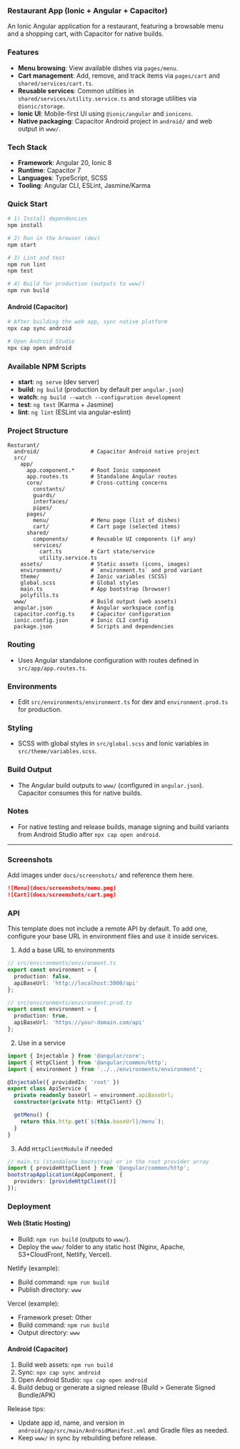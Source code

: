 ### Restaurant App (Ionic + Angular + Capacitor)

An Ionic Angular application for a restaurant, featuring a browsable menu and a shopping cart, with Capacitor for native builds.

### Features
- **Menu browsing**: View available dishes via `pages/menu`.
- **Cart management**: Add, remove, and track items via `pages/cart` and `shared/services/cart.ts`.
- **Reusable services**: Common utilities in `shared/services/utility.service.ts` and storage utilities via `@ionic/storage`.
- **Ionic UI**: Mobile-first UI using `@ionic/angular` and `ionicons`.
- **Native packaging**: Capacitor Android project in `android/` and web output in `www/`.

### Tech Stack
- **Framework**: Angular 20, Ionic 8
- **Runtime**: Capacitor 7
- **Languages**: TypeScript, SCSS
- **Tooling**: Angular CLI, ESLint, Jasmine/Karma

### Quick Start
```bash
# 1) Install dependencies
npm install

# 2) Run in the browser (dev)
npm start

# 3) Lint and test
npm run lint
npm test

# 4) Build for production (outputs to www/)
npm run build
```

#### Android (Capacitor)
```bash
# After building the web app, sync native platform
npx cap sync android

# Open Android Studio
npx cap open android
```

### Available NPM Scripts
- **start**: `ng serve` (dev server)
- **build**: `ng build` (production by default per `angular.json`)
- **watch**: `ng build --watch --configuration development`
- **test**: `ng test` (Karma + Jasmine)
- **lint**: `ng lint` (ESLint via angular-eslint)

### Project Structure
```text
Resturant/
  android/                # Capacitor Android native project
  src/
    app/
      app.component.*     # Root Ionic component
      app.routes.ts       # Standalone Angular routes
      core/               # Cross-cutting concerns
        constants/
        guards/
        interfaces/
        pipes/
      pages/
        menu/             # Menu page (list of dishes)
        cart/             # Cart page (selected items)
      shared/
        components/       # Reusable UI components (if any)
        services/
          cart.ts         # Cart state/service
          utility.service.ts
    assets/               # Static assets (icons, images)
    environments/         # `environment.ts` and prod variant
    theme/                # Ionic variables (SCSS)
    global.scss           # Global styles
    main.ts               # App bootstrap (browser)
    polyfills.ts
  www/                    # Build output (web assets)
  angular.json            # Angular workspace config
  capacitor.config.ts     # Capacitor configuration
  ionic.config.json       # Ionic CLI config
  package.json            # Scripts and dependencies
```

### Routing
- Uses Angular standalone configuration with routes defined in `src/app/app.routes.ts`.

### Environments
- Edit `src/environments/environment.ts` for dev and `environment.prod.ts` for production.

### Styling
- SCSS with global styles in `src/global.scss` and Ionic variables in `src/theme/variables.scss`.

### Build Output
- The Angular build outputs to `www/` (configured in `angular.json`). Capacitor consumes this for native builds.

### Notes
- For native testing and release builds, manage signing and build variants from Android Studio after `npx cap open android`.

---

### Screenshots
Add images under `docs/screenshots/` and reference them here.

```md
![Menu](docs/screenshots/menu.png)
![Cart](docs/screenshots/cart.png)
```

### API
This template does not include a remote API by default. To add one, configure your base URL in environment files and use it inside services.

1) Add a base URL to environments
```ts
// src/environments/environment.ts
export const environment = {
  production: false,
  apiBaseUrl: 'http://localhost:3000/api'
};
```
```ts
// src/environments/environment.prod.ts
export const environment = {
  production: true,
  apiBaseUrl: 'https://your-domain.com/api'
};
```

2) Use in a service
```ts
import { Injectable } from '@angular/core';
import { HttpClient } from '@angular/common/http';
import { environment } from '../../environments/environment';

@Injectable({ providedIn: 'root' })
export class ApiService {
  private readonly baseUrl = environment.apiBaseUrl;
  constructor(private http: HttpClient) {}

  getMenu() {
    return this.http.get(`${this.baseUrl}/menu`);
  }
}
```

3) Add `HttpClientModule` if needed
```ts
// main.ts (standalone bootstrap) or in the root provider array
import { provideHttpClient } from '@angular/common/http';
bootstrapApplication(AppComponent, {
  providers: [provideHttpClient()]
});
```

### Deployment

#### Web (Static Hosting)
- Build: `npm run build` (outputs to `www/`).
- Deploy the `www/` folder to any static host (Nginx, Apache, S3+CloudFront, Netlify, Vercel).

Netlify (example):
- Build command: `npm run build`
- Publish directory: `www`

Vercel (example):
- Framework preset: Other
- Build command: `npm run build`
- Output directory: `www`

#### Android (Capacitor)
1) Build web assets: `npm run build`
2) Sync: `npx cap sync android`
3) Open Android Studio: `npx cap open android`
4) Build debug or generate a signed release (Build > Generate Signed Bundle/APK)

Release tips:
- Update app id, name, and version in `android/app/src/main/AndroidManifest.xml` and Gradle files as needed.
- Keep `www/` in sync by rebuilding before release.
